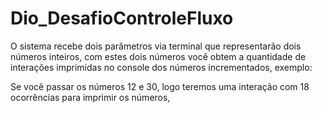 # Dio_DesafioControleFluxo

O sistema recebe dois parâmetros via terminal que representarão dois números inteiros, com estes dois números você obtem a quantidade de interações imprimidas no console dos números incrementados, exemplo:

Se você passar os números 12 e 30, logo teremos uma interação com 18 ocorrências para imprimir os números,